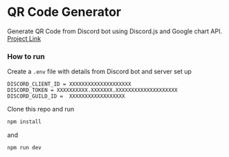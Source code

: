 # QR Code Generator
Generate QR Code from Discord bot using Discord.js and Google chart API. <br/>
[Project Link](https://www.codementor.io/projects/tool/discord-bot-qr-code-generator-cgkm8b16qf)
### How to run
Create a `.env` file with details from Discord bot and server set up 

````dotenv
DISCORD_CLIENT_ID = XXXXXXXXXXXXXXXXXXXX
DISCORD_TOKEN = XXXXXXXXXX.XXXXXXX.XXXXXXXXXXXXXXXXXXXX
DISCORD_GUILD_ID =  XXXXXXXXXXXXXXXXXX
````
Clone this repo and run
```javascript
npm install
```
and 
```javascript
npm run dev
```
